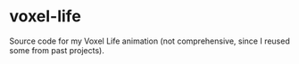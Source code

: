 # voxel-life
 Source code for my Voxel Life animation (not comprehensive, since I reused some from past projects).
